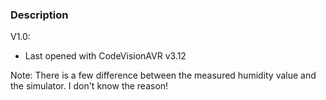 ### Description

V1.0:
- Last opened with CodeVisionAVR v3.12

Note: There is a few difference between the measured humidity value and the simulator. I don't know the reason!